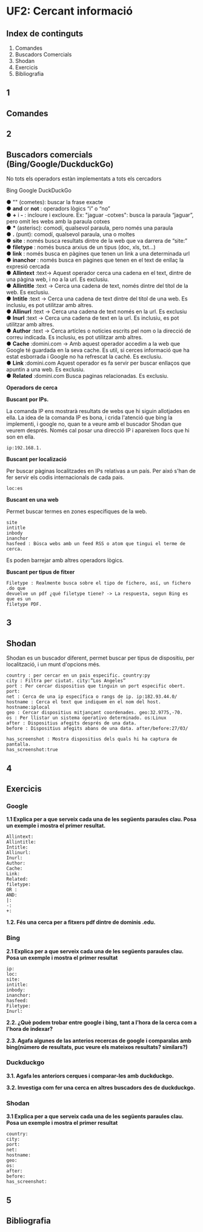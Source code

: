 # UF2: Cercant informació

## Index de continguts

1. Comandes
2. Buscadors Comercials
3. Shodan
4. Exercicis
5. Bibliografia

## 1

## Comandes

## 2

## Buscadors comercials (Bing/Google/DuckduckGo)

No tots els operadors estàn implementats a tots els cercadors

Bing Google DuckDuckGo


● "" (cometes): buscar la frase exacte  
● __and__ or __not__ : operadors lògics “i” o “no”  
● __+__ i __-__ : incloure i excloure. Ex: "jaguar -cotxes": busca la paraula “jaguar”, pero omit les webs amb la paraula cotxes  
● __*__ (asterisc): comodí, qualsevol paraula, pero només una paraula  
● __.__ (punt): comodí, qualsevol paraula, una o moltes  
● __site__ : només busca resultats dintre de la web que va darrera de “site:”  
● __filetype__ : només busca arxius de un tipus (doc, xls, txt...)  
● __link__ : només busca en pàgines que tenen un link a una determinada url  
● __inanchor__ : només busca en pàgines que tenen en el text de enllaç la expresió cercada  
● __Allintext__ :text-> Aquest operador cerca una cadena en el text, dintre de una pàgina web, i no a la url. Es exclusiu.  
● __Allintitle__ :text → Cerca una cadena de text, només dintre del títol de la web. Es exclusiu.  
● __Intitle__ :text → Cerca una cadena de text dintre del títol de una web. Es inclusiu, es pot utilitzar amb altres.  
● __Allinurl__ :text → Cerca una cadena de text només en la url. Es exclusiu  
● __Inurl__ :text → Cerca una cadena de text en la url. Es inclusiu, es pot utilitzar amb altres.  
● __Author__ :text → Cerca artícles o noticies escrits pel nom o la direcció de correu indicada. Es inclusiu, es pot utilitzar amb altres.  
● __Cache__ :domini.com → Amb aquest operador accedim a la web que Google té guardada en la seva cache. Es util, si cerces informació que ha estat esborrada i Google no ha refrescat la caché. Es exclusiu.  
● __Link__ :domini.com Aquest operador es fa servir per buscar enllaços que apuntin a una web. Es exclusiu.  
● __Related__ :domini.com Busca paginas relacionadas. Es exclusiu.  

**Operadors de cerca**

**Buscant por IPs.**

La comanda IP ens mostrarà resultats de webs que hi siguin allotjades en ella. La idea
de la comanda IP es bona, i crida l'atenció que bing la implementi, i google no, quan
te a veure amb el buscador Shodan que veurem després. Només cal posar una direcció IP
i apareixen llocs que hi son en ella.

```
ip:192.168.1.
```
**Buscant per localizació**

Per buscar pàginas localitzades en IPs relativas a un país. Per aixó s'han de fer
servir els codis internacionals de cada pais.

```
loc:es
```
**Buscant en una web**

Permet buscar termes en zones específiques de la web.

```
site
intitle
inbody
inanchor
hasfeed : Búsca webs amb un feed RSS o atom que tingui el terme de cerca.
```
Es poden barrejar amb altres operadors lògics.

**Buscant per tipus de fitxer**

```
Filetype : Realmente busca sobre el tipo de fichero, así, un fichero .do que
devuelve un pdf ¿qué filetype tiene? -> La respuesta, segun Bing es que es un
filetype PDF.
```
## 3

## Shodan

Shodan es un buscador diferent, permet buscar per tipus de dispositiu, per
localització, i un munt d'opcions més.

```
country : per cercar en un pais especific. country:py
city : Filtra per ciutat. city:”Los Angeles”
port : Per cercar dispositius que tinguin un port especific obert. port:
net : Cerca de una ip específica o rangs de ip. ip:182.93.44.0/
hostname : Cerca el text que indiquem en el nom del host. hostname:iplocal
geo : Cercar dispositius mitjançant coordenades. geo:32.9775,-70.
os : Per llistar un sistema operativo determinado. os:Linux
after : Dispositius afegits després de una data.
before : Dispositius afegits abans de una data. after/before:27/03/
```

```
has_screenshot : Mostra dispositius dels quals hi ha captura de pantalla.
has_screenshot:true
```
## 4

## Exercicis

### Google

**1.1 Explica per a que serveix cada una de les següents paraules clau. Posa un exemple
i mostra el primer resultat.**

```
Allintext:
Allintitle:
Intitle:
Allinurl:
Inurl:
Author:
Cache:
Link:
Related:
filetype:
OR :
AND:
|:
-:
+:
```
**1.2. Fés una cerca per a fitxers pdf dintre de dominis .edu.**

### Bing

**2.1 Explica per a que serveix cada una de les següents paraules clau. Posa un exemple
i mostra el primer resultat**

```
ip:
loc:
site:
intitle:
inbody:
inanchor:
hasfeed:
Filetype:
Inurl:
```
**2.2. ¿Què podem trobar entre google i bing, tant a l'hora de la cerca com a l'hora de
indexar?**

**2.3. Agafa algunes de las anterios recercas de google i comparalas amb bing(número de
resultats, puc veure els mateixos resultats? similars?)**

### Duckduckgo

**3.1. Agafa les anteriors cerques i comparar-les amb duckduckgo.**

**3.2. Investiga com fer una cerca en altres buscadors des de duckduckgo.**

### Shodan


**3.1 Explica per a que serveix cada una de les següents paraules clau. Posa un exemple
i mostra el primer resultat**

```
country:
city:
port:
net:
hostname:
geo:
os:
after:
before:
has_screenshot:
```
## 5

## Bibliografia


